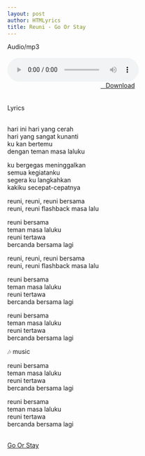 ```yaml
---
layout: post
author: HTMLyrics
title: Reuni - Go Or Stay
---
```


<div class="htl">Audio/mp3</div><br />

<audio class='js-player' style="--plyr-color-main: #212121;" controls>
<source src="https://drive.google.com/uc?authuser=0&id=1iLvcdn9lAbFYjFg2GK9Tzpzbau489Xws&export=download" type="audio/mp3">
</audio><br />

<center>
<a href="/download/reuni-goorstay" class="hbt"><i class="fa fa-chevron-down" aria-hidden="true"></i>&nbsp; &nbsp;Download</a>
</center><br />
<br />

<div class="htl">Lyrics</div><br />

hari ini hari yang cerah<br />
hari yang sangat kunanti<br />
ku kan bertemu<br />
dengan teman masa laluku<br />

ku bergegas meninggalkan<br />
semua kegiatanku<br />
segera ku langkahkan<br />
kakiku secepat-cepatnya<br />

reuni, reuni, reuni bersama<br />
reuni, reuni flashback masa lalu<br />

reuni bersama<br />
teman masa laluku<br />
reuni tertawa<br />
bercanda bersama lagi<br />

reuni, reuni, reuni bersama<br />
reuni, reuni flashback masa lalu<br />

reuni bersama<br />
teman masa laluku<br />
reuni tertawa<br />
bercanda bersama lagi<br />

reuni bersama<br />
teman masa laluku<br />
reuni tertawa<br />
bercanda bersama lagi<br />

🎶 music<br />

reuni bersama<br />
teman masa laluku<br />
reuni tertawa<br />
bercanda bersama lagi<br />

reuni bersama<br />
teman masa laluku<br />
reuni tertawa<br />
bercanda bersama lagi<br />
<br />

<i class="fa fa-hashtag" aria-hidden="true"></i>
<a href="/artist/goorstay">Go Or Stay</a>
